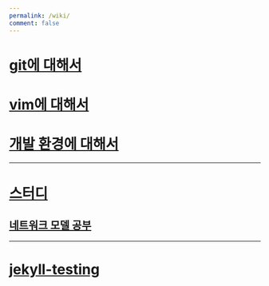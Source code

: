 ```yaml
---
permalink: /wiki/
comment: false
---
```

# [git에 대해서](git에-대해서.md)
# [vim에 대해서](vim에-대해서.md)
# [개발 환경에 대해서](개발-환경에-대해서.md)

---

# [스터디](스터디.md)
## [네트워크 모델 공부](네트워크-모델-공부.md)

---

# [jekyll-testing](jekyll-testing.md)
